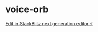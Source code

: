 # voice-orb

[Edit in StackBlitz next generation editor ⚡️](https://stackblitz.com/~/github.com/primemerchantapp/voice-orb)